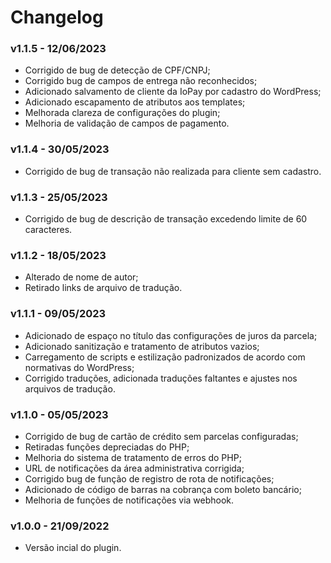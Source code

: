# Changelog

### v1.1.5 - 12/06/2023
* Corrigido de bug de detecção de CPF/CNPJ;
* Corrigido bug de campos de entrega não reconhecidos;
* Adicionado salvamento de cliente da IoPay por cadastro do WordPress;
* Adicionado escapamento de atributos aos templates;
* Melhorada clareza de configurações do plugin;
* Melhoria de validação de campos de pagamento.

### v1.1.4 - 30/05/2023
* Corrigido de bug de transação não realizada para cliente sem cadastro.

### v1.1.3 - 25/05/2023
* Corrigido de bug de descrição de transação excedendo limite de 60 caracteres.

### v1.1.2 - 18/05/2023
* Alterado de nome de autor;
* Retirado links de arquivo de tradução.

### v1.1.1 - 09/05/2023
* Adicionado de espaço no título das configurações de juros da parcela;
* Adicionado sanitização e tratamento de atributos vazios;
* Carregamento de scripts e estilização padronizados de acordo com normativas do WordPress;
* Corrigido traduções, adicionada traduções faltantes e ajustes nos arquivos de tradução.

### v1.1.0 - 05/05/2023
* Corrigido de bug de cartão de crédito sem parcelas configuradas;
* Retiradas funções depreciadas do PHP;
* Melhoria do sistema de tratamento de erros do PHP;
* URL de notificações da área administrativa corrigida;
* Corrigido bug de função de registro de rota de notificações;
* Adicionado de código de barras na cobrança com boleto bancário;
* Melhoria de funções de notificações via webhook.
### v1.0.0 - 21/09/2022
- Versão incial do plugin.